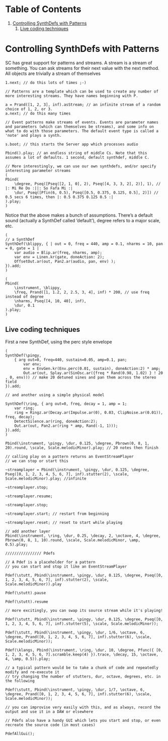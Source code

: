 
# Table of Contents

1.  [Controlling SynthDefs with Patterns](#orgec9bae0)
    1.  [Live coding techniques](#org0957372)


<a id="orgec9bae0"></a>

# Controlling SynthDefs with Patterns

SC has great support for patterns and streams. A stream is a stream of something. You can ask streams for their next value with the next method. All objects are trivially a stream of themselves

    1.next; // do this lots of times ;-)
    
    // Patterns are a template which can be used to create any number of more interesting streams. They have names beginning with P.
    
    a = Prand([1, 2, 3], inf).asStream; // an infinite stream of a random choice of 1, 2, or 3.
    a.next; // do this many times
    
    // Event patterns make streams of events. Events are parameter names and parameters (which can themselves be streams), and some info on what to do with those parameters. The default event type is called a 'note' and plays a synth.
    
    s.boot; // this starts the Server app which processes audio
    
    Pbind().play; // an endless string of middle Cs. Note that this assumes a lot of defaults. 1 second, default synthdef, middle C.
    
    // More interestingly, we can use our own synthdefs, and/or specify interesting parameter streams
    (
    Pbind(
    	\degree, Pseq([Pseq([2, 1, 0], 2), Pseq([4, 3, 3, 2], 2)], 1), // |: Mi Re Do :||: So Fafa Mi :|
    	\dur, Pseq([Pfin(6, 0.5), Pseq([0.5, 0.375, 0.125, 0.5], 2)]) // 0.5 secs 6 times, then |: 0.5 0.375 0.125 0.5 :|
    ).play;
    )

Notice that the above makes a bunch of assumptions. There&rsquo;s a default sound (actually a SynthDef called &rsquo;default&rsquo;), degree refers to a major scale, etc.

    (
    // a SynthDef
    SynthDef(\blippy, { | out = 0, freq = 440, amp = 0.1, nharms = 10, pan = 0, gate = 1 |
        var audio = Blip.ar(freq, nharms, amp);
        var env = Linen.kr(gate, doneAction: 2);
        OffsetOut.ar(out, Pan2.ar(audio, pan, env) );
    }).add;
    )
    
    (
    Pbind(
    	\instrument, \blippy,
    	\freq, Prand([1, 1.2, 2, 2.5, 3, 4], inf) * 200, // use freq instead of degree
    	\nharms, Pseq([4, 10, 40], inf),
    	\dur, 0.1
    ).play;
    )


<a id="org0957372"></a>

## Live coding techniques

First a new SynthDef, using the perc style envelope

    (
    SynthDef(\pingy,
    	{ arg out=0, freq=440, sustain=0.05, amp=0.1, pan;
    		var env;
    		env = EnvGen.kr(Env.perc(0.01, sustain), doneAction:2) * amp;
    		Out.ar(out, Splay.ar(SinOsc.ar({freq * Rand(0.98, 1.02) } ! 20 , 0, env))) // make 20 detuned sines and pan them across the stereo field
    }).add;
    
    // and another using a simple physical model
    
    SynthDef(\ring, { arg out=0, freq, decay = 1, amp = 1;
        var ring;
    	ring = Ringz.ar(Decay.ar(Impulse.ar(0), 0.03, ClipNoise.ar(0.01)), freq, decay);
    	DetectSilence.ar(ring, doneAction:2);
    	Out.ar(out, Pan2.ar(ring * amp, Rand(-1, 1)));
    }).add;
    )
    
    Pbind(\instrument, \pingy, \dur, 0.125, \degree, Pbrown(0, 8, 1, 20).round, \scale, Scale.melodicMinor).play; // 20 notes then finish
    
    // calling play on a pattern returns an EventStreamPlayer
    // we can stop or start this
    
    ~streamplayer = Pbind(\instrument, \pingy, \dur, 0.125, \degree, Pseq([0, 1, 2, 3, 4, 5, 6, 7], inf).stutter(2), \scale, Scale.melodicMinor).play; //infinite
    
    ~streamplayer.stop;
    
    ~streamplayer.resume;
    
    ~streamplayer.stop;
    
    ~streamplayer.start; // restart from beginning
    
    ~streamplayer.reset; // reset to start while playing
    
    // add another layer
    Pbind(\instrument, \ring, \dur, 0.25, \decay, 2, \octave, 4, \degree, Pbrown(0, 8, 1, 10).round, \scale, Scale.melodicMinor, \amp, 0.5).play;
    
    //////////////// Pdefs
    
    // A Pdef is a placeholder for a pattern
    // you can start and stop it like an EventStreamPlayer
    
    Pdef(\stutt, Pbind(\instrument, \pingy, \dur, 0.125, \degree, Pseq([0, 1, 2, 3, 4, 5, 6, 7], inf).stutter(2), \scale, Scale.melodicMinor)).play
    
    Pdef(\stutt).pause
    
    Pdef(\stutt).resume
    
    // more excitingly, you can swap its source stream while it's playing!
    
    Pdef(\stutt, Pbind(\instrument, \pingy, \dur, 0.125, \degree, Pseq([0, 1, 2, 3, 4, 5, 6, 7], inf).stutter(5), \scale, Scale.melodicMinor));
    
    Pdef(\stutt, Pbind(\instrument, \pingy, \dur, 1/6, \octave, 6, \degree, Prand([0, 1, 2, 3, 4, 5, 6, 7], inf).stutter(6), \scale, Scale.melodicMinor));
    
    Pdef(\klangs, Pbind(\instrument, \ring, \dur, 10, \degree, Pfunc({ [0, 1, 2, 3, 4, 5, 6, 7].scramble.keep(4) }).trace, \decay, 15, \octave, 4, \amp, 0.5)).play;
    
    // a typical pattern would be to take a chunk of code and repeatedly modify and re-execute it
    // try changing the number of stutters, dur, octave, degrees, etc. in the following
    
    Pdef(\stutt, Pbind(\instrument, \pingy, \dur, 1/7, \octave, 6, \degree, Prand([0, 1, 2, 3, 4, 5, 6, 7], inf).stutter(6), \scale, Scale.melodicMinor));
    
    // you can improvise very easily with this, and as always, record the output and use it in a DAW or elsewhere
    
    // Pdefs also have a handy GUI which lets you start and stop, or even recreate the source code (in most cases)
    
    PdefAllGui();

